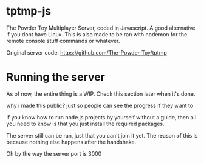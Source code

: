 # tptmp-js
The Powder Toy Multiplayer Server, coded in Javascript. A good alternative if you dont have Linux. This is also made to be ran with nodemon for the remote console stuff commands or whatever.

Original server code: https://github.com/The-Powder-Toy/tptmp

# Running the server
As of now, the entire thing is a WIP. Check this section later when it's done.

why i made this public? just so people can see the progress if they want to

If you know how to run node.js projects by yourself without a guide, then all you need to know is that you just install the required packages.

The server still can be ran, just that you can't join it yet. The reason of this is because nothing else happens after the handshake.

Oh by the way the server port is 3000
